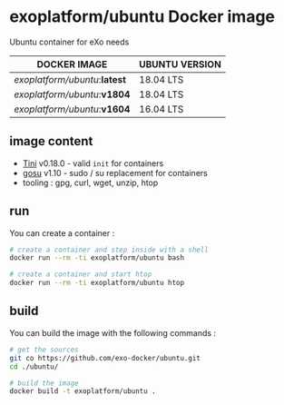 # exoplatform/ubuntu Docker image

Ubuntu container for eXo needs

| DOCKER IMAGE                    | UBUNTU VERSION |
| ------------------------------- | -------------- |
| *exoplatform/ubuntu*:**latest** | 18.04 LTS      |
| *exoplatform/ubuntu*:**v1804**  | 18.04 LTS      |
| *exoplatform/ubuntu*:**v1604**  | 16.04 LTS      |

## image content

* [Tini](https://github.com/krallin/tini) v0.18.0 - valid `init` for containers
* [gosu](https://github.com/tianon/gosu) v1.10 - sudo / su replacement for containers
* tooling : gpg, curl, wget, unzip, htop

## run

You can create a container :

```bash
# create a container and step inside with a shell
docker run --rm -ti exoplatform/ubuntu bash

# create a container and start htop
docker run --rm -ti exoplatform/ubuntu htop
```

## build

You can build the image with the following commands :

```bash
# get the sources
git co https://github.com/exo-docker/ubuntu.git
cd ./ubuntu/

# build the image
docker build -t exoplatform/ubuntu .
```